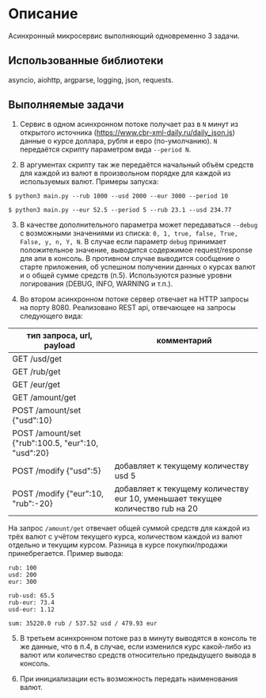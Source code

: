# Описание

Асинхронный микросервис выполняющий одновременно 3 задачи.

## Использованные библиотеки
asyncio, aiohttp, argparse, logging, json, requests.

## Выполняемые задачи

1. Сервис в одном асинхронном потоке получает раз в `N` минут из открытого источника (https://www.cbr-xml-daily.ru/daily_json.js) данные о курсе доллара, рубля и евро (по-умолчанию). `N` передаётся скрипту параметром вида `--period N`.

2. В аргументах скрипту так же передаётся начальный объём средств для каждой из валют в произвольном порядке для каждой из используемых валют.
Примеры запуска:

`$ python3 main.py --rub 1000 --usd 2000 --eur 3000 --period 10`

`$ python3 main.py --eur 52.5 --period 5 --rub 23.1 --usd 234.77`

3. В качестве дополнительного параметра может передаваться `--debug` с возможными значениями из списка: `0, 1, true, false, True, False, y, n, Y, N`.
В случае если параметр `debug` принимает положительное значение, выводится содержимое request/response для апи в консоль. В противном случае выводится сообщение о старте приложения, об успешном получении данных о курсах валют и о общей сумме средств (п.5). Используются разные уровни логирования (DEBUG, INFO, WARNING и т.п.).

4. Во втором асинхронном потоке сервер отвечает на HTTP запросы на порту 8080. Реализовано REST api, отвечающее на запросы следующего вида:

| тип запроса, url, payload | комментарий |
| ------------ | ------------ |
| GET /usd/get |
| GET /rub/get |
| GET /eur/get |
| GET /amount/get |
| POST /amount/set {"usd":10} |
| POST /amount/set {"rub":100.5, "eur":10, "usd":20} |
| POST /modify {"usd":5} | добавляет к текущему количеству usd 5 |
| POST /modify {"eur":10, "rub":-20} | добавляет к текущему количеству eur 10, уменьшает текущее количество rub на 20 |

На запрос `/amount/get` отвечает общей суммой средств для каждой из трёх валют с учётом текущего курса, количеством каждой из валют отдельно и текущим курсом. Разница в курсе покупки/продажи принебрегается.
Пример вывода:
```
rub: 100
usd: 200
eur: 300

rub-usd: 65.5
rub-eur: 73.4
usd-eur: 1.12

sum: 35220.0 rub / 537.52 usd / 479.93 eur
```

5. В третьем асинхронном потоке раз в минуту выводятся в консоль те же данные, что в п.4, в случае, если изменился курс какой-либо из валют или количество средств относительно предыдущего вывода в консоль.

6. При инициализации есть возможность передать наименования валют.
